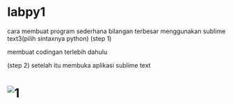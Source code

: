 # labpy1
cara membuat program sederhana bilangan terbesar menggunakan sublime text3(pilih sintaxnya python)
(step 1)

membuat codingan terlebih dahulu

(step 2)
setelah itu membuka aplikasi sublime text
# ![1](https://user-images.githubusercontent.com/46584196/52323938-b91ce500-2a11-11e9-937a-ed49ff2d0327.png)


